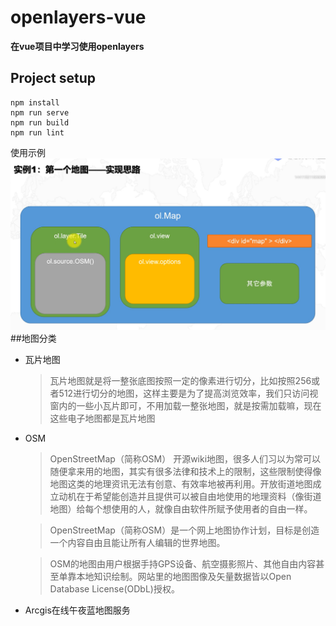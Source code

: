 # openlayers-vue
**在vue项目中学习使用openlayers**
## Project setup
```
npm install
npm run serve
npm run build
npm run lint
```

使用示例
![图片](doc/地图实例.png)
##地图分类
- 瓦片地图
  > 瓦片地图就是将一整张底图按照一定的像素进行切分，比如按照256或者512进行切分的地图，这样主要是为了提高浏览效率，我们只访问视窗内的一些小瓦片即可，不用加载一整张地图，就是按需加载嘛，现在这些电子地图都是瓦片地图

- OSM
  > OpenStreetMap（简称OSM） 开源wiki地图，很多人们习以为常可以随便拿来用的地图，其实有很多法律和技术上的限制，这些限制使得像地图这类的地理资讯无法有创意、有效率地被再利用。开放街道地图成立动机在于希望能创造并且提供可以被自由地使用的地理资料（像街道地图）给每个想使用的人，就像自由软件所赋予使用者的自由一样。
        
  > OpenStreetMap（简称OSM）是一个网上地图协作计划，目标是创造一个内容自由且能让所有人编辑的世界地图。
    
  > OSM的地图由用户根据手持GPS设备、航空摄影照片、其他自由内容甚至单靠本地知识绘制。网站里的地图图像及矢量数据皆以Open Database License(ODbL)授权。
- Arcgis在线午夜蓝地图服务

